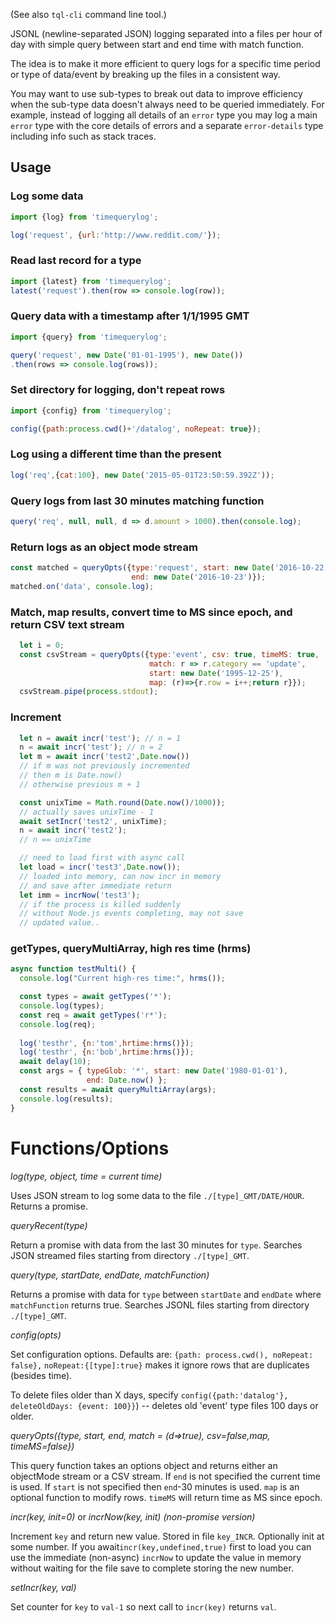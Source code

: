 (See also `tql-cli` command line tool.)

JSONL (newline-separated JSON) logging separated into a files per hour of day with simple query 
between start and end time with match function.

The idea is to make it more efficient to query logs for a specific time period 
or type of data/event by breaking up the files in a consistent way.

You may want to use sub-types to break out data to improve efficiency when the 
sub-type data doesn't always need to be queried immediately.
For example, instead of logging all details of an `error` type you may log 
a main `error` type with the core details of errors and a separate `error-details` 
type including info such as stack traces.

## Usage

### Log some data
```javascript
import {log} from 'timequerylog';

log('request', {url:'http://www.reddit.com/'});
```

### Read last record for a type

```javascript
import {latest} from 'timequerylog';
latest('request').then(row => console.log(row));
```

### Query data with a timestamp after 1/1/1995 GMT
```javascript
import {query} from 'timequerylog';

query('request', new Date('01-01-1995'), new Date())
.then(rows => console.log(rows));
```

### Set directory for logging, don't repeat rows
```javascript
import {config} from 'timequerylog';

config({path:process.cwd()+'/datalog', noRepeat: true});
```

### Log using a different time than the present
```javascript
log('req',{cat:100}, new Date('2015-05-01T23:50:59.392Z'));
```

### Query logs from last 30 minutes matching function
```javascript
query('req', null, null, d => d.amount > 1000).then(console.log);
```

### Return logs as an object mode stream
```javascript
const matched = queryOpts({type:'request', start: new Date('2016-10-22 10:00 AM'),
                           end: new Date('2016-10-23')});
matched.on('data', console.log);
```

### Match, map results, convert time to MS since epoch, and return CSV text stream
```javascript
  let i = 0;
  const csvStream = queryOpts({type:'event', csv: true, timeMS: true,
                               match: r => r.category == 'update',
                               start: new Date('1995-12-25'),
                               map: (r)=>{r.row = i++;return r}});
  csvStream.pipe(process.stdout);
```

### Increment
```javascript
  let n = await incr('test'); // n = 1
  n = await incr('test'); // n = 2
  let m = await incr('test2',Date.now()) 
  // if m was not previously incremented
  // then m is Date.now()
  // otherwise previous m + 1

  const unixTime = Math.round(Date.now()/1000));
  // actually saves unixTime - 1
  await setIncr('test2', unixTime);
  n = await incr('test2');
  // n == unixTime

  // need to load first with async call
  let load = incr('test3',Date.now());
  // loaded into memory, can now incr in memory
  // and save after immediate return
  let imm = incrNow('test3');
  // if the process is killed suddenly
  // without Node.js events completing, may not save
  // updated value..

```

### getTypes, queryMultiArray, high res time (hrms)
```javascript
async function testMulti() {
  console.log("Current high-res time:", hrms());

  const types = await getTypes('*');
  console.log(types);
  const req = await getTypes('r*');
  console.log(req);
 
  log('testhr', {n:'tom',hrtime:hrms()});
  log('testhr', {n:'bob',hrtime:hrms()});
  await delay(10);
  const args = { typeGlob: '*', start: new Date('1980-01-01'),
                 end: Date.now() };
  const results = await queryMultiArray(args);
  console.log(results);
}
```



# Functions/Options

*log(type, object, time = current time)*

Uses JSON stream to log some data to the file `./[type]_GMT/DATE/HOUR`.
Returns a promise.

*queryRecent(type)*

Return a promise with data from the last 30 minutes for `type`.  Searches JSON streamed files starting 
from directory `./[type]_GMT`.

*query(type, startDate, endDate, matchFunction)*

Returns a promise with data for `type` between `startDate` and `endDate` where `matchFunction`
returns true. Searches JSONL files starting from directory `./[type]_GMT`.

*config(opts)*

Set configuration options.  Defaults are: `{path: process.cwd(), noRepeat: false},`
`noRepeat:{[type]:true}` makes it ignore rows that are duplicates (besides time).

To delete files older than X days, specify 
`config({path:'datalog'}, deleteOldDays: {event: 100}}`) -- 
deletes old 'event' type files 100 days or older.

*queryOpts({type, start, end, match = (d=>true), csv=false,map, timeMS=false})*

This query function takes an options object and returns either an objectMode stream or a CSV stream.
If `end` is not specified the current time is used.  If `start` is not specified then `end`-30 minutes is
used. `map` is an optional function to modify rows. `timeMS` will return time as MS since epoch.

*incr(key, init=0)* or *incrNow(key, init) (non-promise version)*

Increment `key` and return new value. Stored in file `key_INCR`. Optionally init at some number.
If you await`incr(key,undefined,true)` first to load you can use the immediate (non-async) `incrNow` to update the value in memory without waiting for the file save to complete storing the new number.

*setIncr(key, val)*

Set counter for `key` to `val-1` so next call to `incr(key)` returns `val`.
